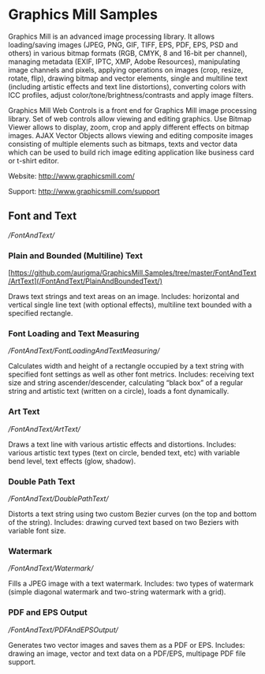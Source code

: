 # Graphics Mill Samples

Graphics Mill is an advanced image processing library. It allows loading/saving images (JPEG, PNG, GIF, TIFF, EPS, PDF, EPS, PSD and others) in various bitmap formats (RGB, CMYK, 8 and 16-bit per channel), managing metadata (EXIF, IPTC, XMP, Adobe Resources), manipulating image channels and pixels, applying operations on images (crop, resize, rotate, flip), drawing bitmap and vector elements, single and multiline text (including artistic effects and text line distortions),  converting colors with ICC profiles, adjust color/tone/brightness/contrasts and apply image filters. 

Graphics Mill Web Controls is a front end for Graphics Mill image processing library. Set of web controls allow viewing and editing graphics. Use Bitmap Viewer allows to display, zoom, crop and apply different effects on bitmap images. AJAX Vector Objects allows viewing and editing composite images consisting of multiple elements such as bitmaps, texts and vector data which can be used to build rich image editing application like business card or t-shirt editor.

Website: http://www.graphicsmill.com/

Support: http://www.graphicsmill.com/support

## Font and Text

*/FontAndText/*

### Plain and Bounded (Multiline) Text

[https://github.com/aurigma/GraphicsMill.Samples/tree/master/FontAndText/ArtText](/FontAndText/PlainAndBoundedText/)

Draws text strings and text areas on an image. Includes: horizontal and vertical single line text (with optional effects), multiline text bounded with a specified rectangle.

### Font Loading and Text Measuring

*/FontAndText/FontLoadingAndTextMeasuring/*

Calculates width and height of a rectangle occupied by a text string with specified font settings as well as other font metrics. Includes: receiving text size and string ascender/descender, calculating “black box” of a regular string and artistic text (written on a circle), loads a font dynamically.

### Art Text

*/FontAndText/ArtText/*

Draws a text line with various artistic effects and distortions. Includes: various artistic text types (text on circle, bended text, etc) with variable bend level, text effects (glow, shadow).

### Double Path Text

*/FontAndText/DoublePathText/*

Distorts a text string using two custom Bezier curves (on the top and bottom of the string). Includes: drawing curved text based on two Beziers with variable font size.

### Watermark

*/FontAndText/Watermark/*

Fills a JPEG image with a text watermark. Includes: two types of watermark (simple diagonal watermark and two-string watermark with a grid).

### PDF and EPS Output

*/FontAndText/PDFAndEPSOutput/*

Generates two vector images and saves them as a PDF or EPS. Includes: drawing an image, vector and text data on a PDF/EPS, multipage PDF file support.
